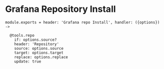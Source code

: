 
# Grafana Repository Install

    module.exports = header: 'Grafana repo Install', handler: ({options}) ->

      @tools.repo
        if: options.source?
        header: 'Repository'
        source: options.source
        target: options.target
        replace: options.replace
        update: true
